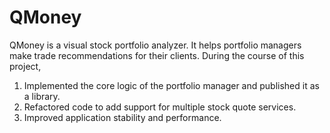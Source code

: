 # QMoney
QMoney is a visual stock portfolio analyzer. It helps portfolio managers make trade recommendations for their clients.
During the course of this project,
  1) Implemented the core logic of the portfolio manager and published it as a library.
  2) Refactored code to add support for multiple stock quote services.
  3) Improved application stability and performance.
